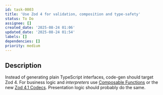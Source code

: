 ```yaml
---
id: task-0003
title: 'Use Zod 4 for validation, composition and type-safety'
status: To Do
assignee: []
created_date: '2025-08-24 01:06'
updated_date: '2025-08-24 01:54'
labels: []
dependencies: []
priority: medium
---
```


## Description

Instead of generating plain TypeScript interfaces, code-gen should target Zod 4.
For business logic and _interpreters_ use
[Composable Functions](https://github.com/seasonedcc/composable-functions) or
the new [Zod 4.1 Codecs](https://colinhacks.com/essays/introducing-zod-codecs).
Presentation logic should probably do the same.
